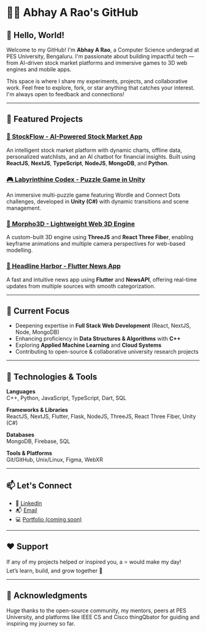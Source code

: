 # 👨‍💻 Abhay A Rao's GitHub

## 👋 Hello, World!

Welcome to my GitHub! I'm **Abhay A Rao**, a Computer Science undergrad at PES University, Bengaluru. I'm passionate about building impactful tech — from AI-driven stock market platforms and immersive games to 3D web engines and mobile apps.

This space is where I share my experiments, projects, and collaborative work. Feel free to explore, fork, or star anything that catches your interest. I'm always open to feedback and connections!

---

## 🚀 Featured Projects

### [🧠 StockFlow - AI-Powered Stock Market App](https://github.com/AbhayARao26/StockFlowAI)
An intelligent stock market platform with dynamic charts, offline data, personalized watchlists, and an AI chatbot for financial insights. Built using **ReactJS**, **NextJS**, **TypeScript**, **NodeJS**, **MongoDB**, and **Python**.

### [🎮 Labyrinthine Codex - Puzzle Game in Unity](https://github.com/AbhayARao26/EscapeGame)
An immersive multi-puzzle game featuring Wordle and Connect Dots challenges, developed in **Unity (C#)** with dynamic transitions and scene management.

### [🧬 Morpho3D - Lightweight Web 3D Engine](https://github.com/AbhayARao26/Xenomorphs)
A custom-built 3D engine using **ThreeJS** and **React Three Fiber**, enabling keyframe animations and multiple camera perspectives for web-based modelling.

### [📰 Headline Harbor - Flutter News App](https://github.com/AbhayARao26/HeadlineHarbor_NewsApp)
A fast and intuitive news app using **Flutter** and **NewsAPI**, offering real-time updates from multiple sources with smooth categorization.

---

## 🌱 Current Focus

- Deepening expertise in **Full Stack Web Development** (React, NextJS, Node, MongoDB)
- Enhancing proficiency in **Data Structures & Algorithms** with **C++**
- Exploring **Applied Machine Learning** and **Cloud Systems**
- Contributing to open-source & collaborative university research projects

---

## 🔧 Technologies & Tools

**Languages**  
C++, Python, JavaScript, TypeScript, Dart, SQL

**Frameworks & Libraries**  
ReactJS, NextJS, Flutter, Flask, NodeJS, ThreeJS, React Three Fiber, Unity (C#)

**Databases**  
MongoDB, Firebase, SQL

**Tools & Platforms**  
Git/GitHub, Unix/Linux, Figma, WebXR

---

## 📫 Let's Connect

- 💼 [LinkedIn](https://www.linkedin.com/in/abhay-a-rao-460509264/)
- 📬 [Email](mailto:iabhayrao@gmail.com)
- 💻 [Portfolio (coming soon)](https://xenomorphs.vercel.app/)

---

## ❤️ Support

If any of my projects helped or inspired you, a ⭐ would make my day!  
Let’s learn, build, and grow together 🚀

---

## 🙏 Acknowledgments

Huge thanks to the open-source community, my mentors, peers at PES University, and platforms like IEEE CS and Cisco thingQbator for guiding and inspiring my journey so far.
